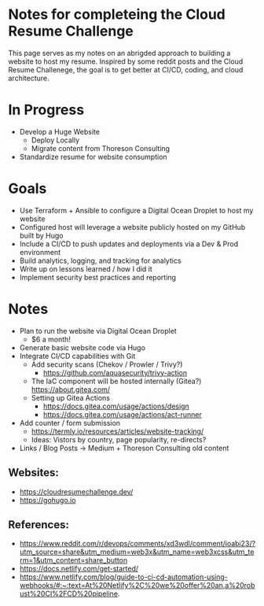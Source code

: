 # Notes for completeing the Cloud Resume Challenge  
This page serves as my notes on an abrigded approach to building a website to host my resume. Inspired by some reddit posts and the Cloud Resume Challenege, the goal is to get better at CI/CD, coding, and cloud architecture. 

# In Progress
* Develop a Huge Website
  * Deploy Locally
  * Migrate content from Thoreson Consulting
* Standardize resume for website consumption

# Goals 
* Use Terraform + Ansible to configure a Digital Ocean Droplet to host my website
* Configured host will leverage a website publicly hosted on my GitHub built by Hugo
* Include a CI/CD to push updates and deployments via a Dev & Prod environment
* Build analytics, logging, and tracking for analytics
* Write up on lessons learned / how I did it
* Implement security best practices and reporting

# Notes
* Plan to run the website via Digital Ocean Droplet
  * $6 a month! 
* Generate basic website code via Hugo
* Integrate CI/CD capabilities with Git
  * Add security scans (Chekov / Prowler / Trivy?)
    * https://github.com/aquasecurity/trivy-action
  * The IaC component will be hosted internally (Gitea?) https://about.gitea.com/
  * Setting up Gitea Actions
    * https://docs.gitea.com/usage/actions/design
    * https://docs.gitea.com/usage/actions/act-runner
* Add counter / form submission
  * https://termly.io/resources/articles/website-tracking/ 
  * Ideas: Vistors by country, page popularity, re-directs? 
* Links / Blog Posts -> Medium + Thoreson Consulting old content

## Websites: 
* https://cloudresumechallenge.dev/
* https://gohugo.io

## References: 
* https://www.reddit.com/r/devops/comments/xd3wdl/comment/ioabi23/?utm_source=share&utm_medium=web3x&utm_name=web3xcss&utm_term=1&utm_content=share_button
* https://docs.netlify.com/get-started/
* https://www.netlify.com/blog/guide-to-ci-cd-automation-using-webhooks/#:~:text=At%20Netlify%2C%20we%20offer%20an,a%20robust%20CI%2FCD%20pipeline.
